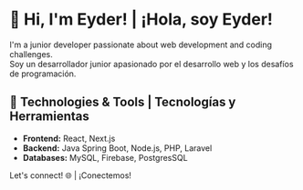 # 👋 Hi, I'm Eyder! | ¡Hola, soy Eyder!

I'm a junior developer passionate about web development and coding challenges.  
Soy un desarrollador junior apasionado por el desarrollo web y los desafíos de programación.

## 🚀 Technologies & Tools | Tecnologías y Herramientas
- **Frontend:** React, Next.js
- **Backend:** Java Spring Boot, Node.js, PHP, Laravel
- **Databases:** MySQL, Firebase, PostgresSQL

Let's connect! 🌐 | ¡Conectemos!
